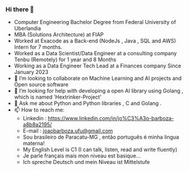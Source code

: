 ### Hi there 👋

<!--
**Joaobarboza-UFU/Joaobarboza-UFU** is a ✨ _special_ ✨ repository because its `README.md` (this file) appears on your GitHub profile.

Here are some ideas to get you started:
--> 
- Computer Engineering Bachelor Degree from Federal University of Uberlandia
- MBA (Solutions Architecture) at FIAP
- Worked at Exacode as a Back-end (NodeJs , Java , SQL and AWS) Intern for 7 months.
- Worked as a Data Scientist/Data Engineer at a consulting company Tenbu (Remotely) for 1 year and 8 Months
- Working as a Data Engineer Tech Lead at a Finances company Since January 2023
- 👯 I’m looking to collaborate on Machine Learning and AI projects and Open source software
- 🤔 I’m looking for help with developing a open AI library using Golang , which is named 'Hextrinker-Project'
- 💬 Ask me about Python and Python libraries , C and Golang .  
- 📫 How to reach me:
  - Linkedin : https://www.linkedin.com/in/jo%C3%A3o-barboza-a8b8a2195/
  - E-mail : joaobarboza.ufu@gmail.com
  - Sou brasileiro de Paracatu-MG , então português é minha lingua materna!
  - My English Level is C1 (I can talk, listen, read and write fluently)
  - Je parle français mais mon niveau est basique...
  - Ich spreche Deutsch und mein Niveau ist Mittelstufe

  
